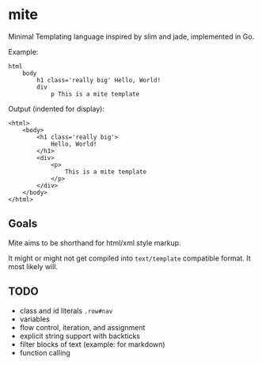 # mite

Minimal Templating language inspired by slim and jade, implemented in Go.

Example:

    html
        body
            h1 class='really big' Hello, World!
            div
                p This is a mite template


Output (indented for display):

    <html>
        <body>
            <h1 class='really big'>
                Hello, World!
            </h1>
            <div>
                <p>
                    This is a mite template
                </p>
            </div>
        </body>
    </html>

## Goals

Mite aims to be shorthand for html/xml style markup.

It might or might not get compiled into `text/template` compatible format. It
most likely will.

## TODO

- class and id literals `.row#nav`
- variables
- flow control, iteration, and assignment
- explicit string support with backticks
- filter blocks of text (example: for markdown)
- function calling
